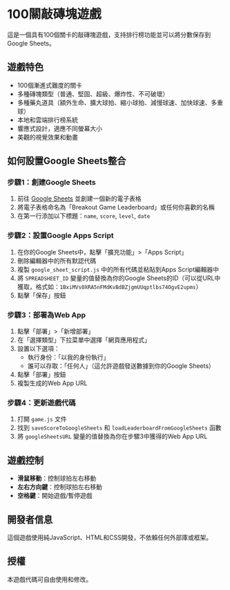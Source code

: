 # 100關敲磚塊遊戲

這是一個具有100個關卡的敲磚塊遊戲，支持排行榜功能並可以將分數保存到Google Sheets。

## 遊戲特色

- 100個漸進式難度的關卡
- 多種磚塊類型（普通、堅固、超級、爆炸性、不可破壞）
- 多種藥丸道具（額外生命、擴大球拍、縮小球拍、減慢球速、加快球速、多重球）
- 本地和雲端排行榜系統
- 響應式設計，適應不同螢幕大小
- 美觀的視覺效果和動畫

## 如何設置Google Sheets整合

### 步驟1：創建Google Sheets

1. 前往 [Google Sheets](https://sheets.google.com/) 並創建一個新的電子表格
2. 將電子表格命名為「Breakout Game Leaderboard」或任何你喜歡的名稱
3. 在第一行添加以下標題：`name`, `score`, `level`, `date`

### 步驟2：設置Google Apps Script

1. 在你的Google Sheets中，點擊「擴充功能」>「Apps Script」
2. 刪除編輯器中的所有默認代碼
3. 複製 `google_sheet_script.js` 中的所有代碼並粘貼到Apps Script編輯器中
4. 將 `SPREADSHEET_ID` 變量的值替換為你的Google Sheets的ID（可以從URL中獲取，格式如：`1BxiMVs0XRA5nFMdKvBdBZjgmUUqptlbs74OgvE2upms`）
5. 點擊「保存」按鈕

### 步驟3：部署為Web App

1. 點擊「部署」>「新增部署」
2. 在「選擇類型」下拉菜單中選擇「網頁應用程式」
3. 設置以下選項：
   - 執行身份：「以我的身份執行」
   - 誰可以存取：「任何人」（這允許遊戲發送數據到你的Google Sheets）
4. 點擊「部署」按鈕
5. 複製生成的Web App URL

### 步驟4：更新遊戲代碼

1. 打開 `game.js` 文件
2. 找到 `saveScoreToGoogleSheets` 和 `loadLeaderboardFromGoogleSheets` 函數
3. 將 `googleSheetsURL` 變量的值替換為你在步驟3中獲得的Web App URL

## 遊戲控制

- **滑鼠移動**：控制球拍左右移動
- **左右方向鍵**：控制球拍左右移動
- **空格鍵**：開始遊戲/暫停遊戲

## 開發者信息

這個遊戲使用純JavaScript、HTML和CSS開發，不依賴任何外部庫或框架。

## 授權

本遊戲代碼可自由使用和修改。